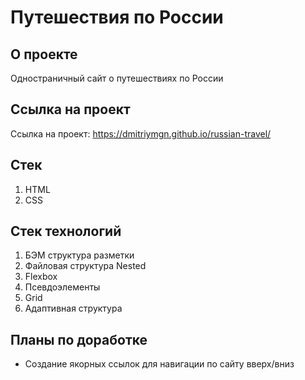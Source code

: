 # Путешествия по России 

## О проекте
Одностраничный сайт о путешествиях по России

## Ссылка на проект
Ссылка на проект: https://dmitriymgn.github.io/russian-travel/

## Стек 
1. HTML
2. CSS

## Стек технологий
1. БЭМ структура разметки
2. Файловая структура Nested
3. Flexbox
4. Псевдоэлементы
5. Grid 
6. Адаптивная структура 

## Планы по доработке
* Создание якорных ссылок для навигации по сайту вверх/вниз
